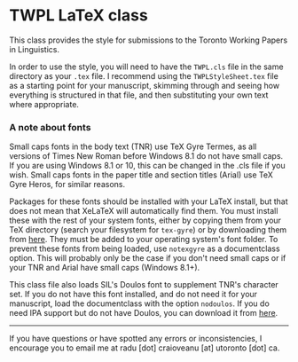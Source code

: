 # TWPL LaTeX class

This class provides the style for submissions to the Toronto Working Papers in Linguistics. 

In order to use the style, you will need to have the `TWPL.cls` file in the same directory as your `.tex` file. I recommend using the `TWPLStyleSheet.tex` file as a starting point for your manuscript, skimming through and seeing how everything is structured in that file, and then substituting your own text where appropriate.

### A note about fonts

Small caps fonts in the body text (TNR) use TeX Gyre Termes, as all versions of Times New Roman before Windows 8.1 do not have small caps. If you are using Windows 8.1 or 10, this can be changed in the .cls file if you wish.
Small caps fonts in the paper title and section titles (Arial) use TeX Gyre Heros, for similar reasons.

Packages for these fonts should be installed with your LaTeX install, but that does not mean that XeLaTeX will automatically find them. You must install these with the rest of your system fonts, either by copying them from your TeX directory (search your filesystem for `tex-gyre`) or by downloading them from [here](http://www.ctan.org/tex-archive/fonts/tex-gyre/fonts/opentype/public/tex-gyre "TeX Gyre fonts on CTAN"). They must be added to your operating system's font folder.
To prevent these fonts from being loaded, use `notexgyre` as a documentclass option. This will probably only be the case if you don't need small caps or if your TNR and Arial have small caps (Windows 8.1+).

This class file also loads SIL's Doulos font to supplement TNR's character set. If you do not have this font installed, and do not need it for your manuscript, load the documentclass with the option `nodoulos`. If you do need IPA support but do not have Doulos, you can download it from [here](http://scripts.sil.org/cms/scripts/page.php?site_id=nrsi&id=doulossil_download "Doulos SIL").


---

If you have questions or have spotted any errors or inconsistencies, I encourage you to email me at radu [dot] craioveanu [at] utoronto [dot] ca.

